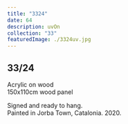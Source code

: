 ```yaml
---
title: "3324"
date: 64
description: uvOn
collection: "33"
featuredImage: ./3324uv.jpg
---
```


## 33/24

Acrylic on wood<br/>
150x110cm wood panel

Signed and ready to hang.<br/>
Painted in Jorba Town, Catalonia. 2020.